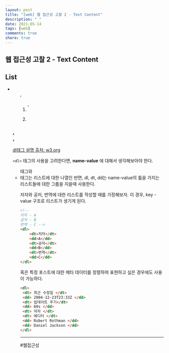 ```yaml
---
layout: post
title: "[web] 웹 접근성 고찰 2 - Text Content"
description: " "
date: 2021-05-14
tags: [web]
comments: true
share: true
---
```



##  웹 접근성 고찰 2 - Text Content


## List
- <ul>, <ol>, <li>  
- <dl> <dt> <dd>


### <dl>, <dt>, <dd>


[dl태그 설명 출처: w3.org](https://www.w3.org/TR/html50/grouping-content.html#the-dl-element)

`<dl>` 태그의 사용을 고려한다면,  **name-value** 에 대해서 생각해보아야 한다.

<ul>태그와 <li>태그는 리스트에 대한 나열인 반면,  dl, dt, dd는 name-value의 틀을 가지는 리스트들에 대한 그룹을 지을때 사용한다. 

저자와 공저, 번역에 대한 리스트를 작성할 때를 가정해보자.
이 경우, key - value 구조로 리스트가 생기게 된다.


```html
<!-- 
저자 - A
공저 - B
번역 - C -->
<dl>
	<dt>저자</dt>
	<dd>A</dd>
	<dt>공저</dt>
	<dd>B</dd>
	<dt>번역</dt>
	<dd>C</dd>
</dl>
```


혹은 특정 포스트에 대한 메타 데이터를 정렬하여 표현하고 싶은 경우에도 사용이 가능하다.

```html
<dl>
 <dt> 최근 수정일 </dt>
 <dd> 2004-12-23T23:33Z </dd>
 <dt> 업데이트 주기</dt>
 <dd> 60s </dd>
 <dt> 저자 </dt>
 <dt> 에디터 </dt>
 <dd> Robert Rothman </dd>
 <dd> Daniel Jackson </dd>
</dl>

```

****

#웹접근성